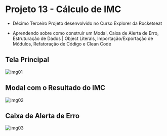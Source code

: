 # Projeto 13 - Cálculo de IMC

- Décimo Terceiro Projeto desenvolvido no Curso Explorer da Rocketseat

- Aprendendo sobre como construir um Modal, Caixa de Alerta de Erro, Estruturação de Dados | Object Literals, Importação/Exportação de Módulos, Refatoração de Código e Clean Code

## Tela Principal
![img01](https://user-images.githubusercontent.com/108941318/203140697-1bd58f94-f5cf-4a2e-b796-5c57fbe4471a.png)

## Modal com o Resultado do IMC
![img02](https://user-images.githubusercontent.com/108941318/203140752-a0c5eb8a-3df8-4116-b143-224ffd28b7ad.png)

## Caixa de Alerta de Erro
![img03](https://user-images.githubusercontent.com/108941318/203140838-5785b8e6-5c68-4473-9675-5158f3b6c9c8.png)
